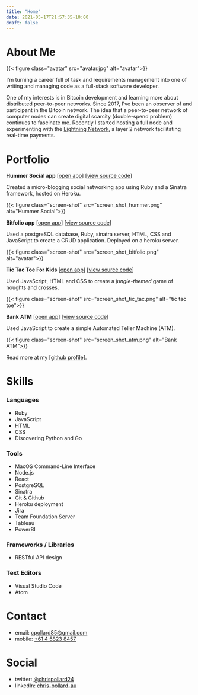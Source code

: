 ```yaml
---
title: "Home"
date: 2021-05-17T21:57:35+10:00
draft: false
---
```


# About Me

{{< figure class="avatar" src="avatar.jpg" alt="avatar">}}




I'm turning a career full of task and requirements management into one of writing and managing code as a full-stack software developer. 

One of my interests is in Bitcoin development and learning more about distributed peer-to-peer networks. Since 2017, I've been an observer of and participant in the Bitcoin network. The idea that a peer-to-peer network of computer nodes can create digital scarcity (double-spend problem) continues to fascinate me. Recently I started hosting a full node and experimenting with the [Lightning Network](https://lightning.network/), a layer 2 network facilitating real-time payments.


# Portfolio 

**Hummer Social app** [[open app](https://hummer-social.herokuapp.com/)] [[view source code](https://github.com/chris-pollard/hummer-social)]

Created a micro-blogging social networking app using Ruby and a Sinatra framework, hosted on Heroku.

{{< figure class="screen-shot" src="screen_shot_hummer.png" alt="Hummer Social">}}

**Bitfolio app** [[open app](https://bitfolio-crspy.herokuapp.com/)] [[view source code](https://github.com/chris-pollard/bitfolio)]

Used a postgreSQL database, Ruby, sinatra server, HTML, CSS and JavaScript to create a CRUD application. Deployed on a heroku server.

{{< figure class="screen-shot" src="screen_shot_bitfolio.png" alt="avatar">}}

**Tic Tac Toe For Kids** [[open app](https://chris-pollard.github.io/tic-tac-toe-for-kids/)] [[view source code](https://github.com/chris-pollard/tic-tac-toe-for-kids)]

Used JavaScript, HTML and CSS to create a *jungle-themed* game of noughts and crosses.

{{< figure class="screen-shot" src="screen_shot_tic_tac.png" alt="tic tac toe">}}


**Bank ATM** [[open app](https://chris-pollard.github.io/bank-atm/)] [[view source code](https://github.com/chris-pollard/bank-atm)]

Used JavaScript to create a simple Automated Teller Machine (ATM).

{{< figure class="screen-shot" src="screen_shot_atm.png" alt="Bank ATM">}}

Read more at my [[github profile](https://github.com/chris-pollard)].
 
# Skills

### Languages

* Ruby
* JavaScript
* HTML
* CSS
* Discovering Python and Go

### Tools

* MacOS Command-Line Interface
* Node.js
* React
* PostgreSQL
* Sinatra
* Git & Github
* Heroku deployment
* Jira
* Team Foundation Server
* Tableau
* PowerBI

### Frameworks / Libraries

* RESTful API design

### Text Editors

* Visual Studio Code
* Atom

# Contact

* email: cpollard85@gmail.com
* mobile: [+61 4 5823 8457](tel:+61-458-238-457)

# Social

* twitter: [@chrispollard24](https://twitter.com/chrispollard24)
* linkedIn: [chris-pollard-au](https://www.linkedin.com/in/chris-pollard-au/)

